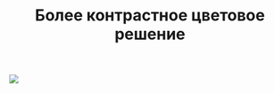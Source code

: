 ﻿---
layout: default
title: Более контрастное цветовое решение
position: 13
categories: 
tags: 
---

![](gl9.png)

